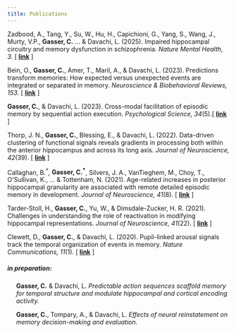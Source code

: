 ```yaml
---
title: Publications
---
```


Zadbood, A., Tang, Y., Su, W., Hu, H., Capichioni, G., Yang, S., Wang, J., Murty, V.P., **Gasser, C.** ... & Davachi, L. (2025). Impaired hippocampal circuitry and memory dysfunction in schizophrenia. *Nature Mental Health, 3.* [ <a href="https://www.nature.com/articles/s44220-024-00376-1" target="_blank">**link**</a> ]

Bein, O., **Gasser, C.**, Amer, T., Maril, A., & Davachi, L. (2023). Predictions transform memories: How expected versus unexpected events are integrated or separated in memory. *Neuroscience & Biobehavioral Reviews, 153*. [ <a href="https://www.sciencedirect.com/science/article/pii/S0149763423003378?casa_token=O9XlHiiof5AAAAAA:LgK9pIVuSv-JbxBkFhh8sPC1yK-9z204WiCMjb9JnvfxjXcwJzlfXgrahw9IiuHo8feWFcZBdQ" target="_blank">**link**</a> ]

**Gasser, C.**, & Davachi, L. (2023). Cross-modal facilitation of episodic memory by sequential action execution. *Psychological Science, 34*(5).[ <a href="https://journals.sagepub.com/doi/full/10.1177/09567976231158292?casa_token=w6_jv_KIaggAAAAA%3AGEDI9a39hP-8OKz3GBRebXGdUzliEpmYhTK_auwenpVZeD7h5S_kDHZbwAeYdLGmyuQ67EUdA9oliw" target="_blank">**link**</a> ]

Thorp, J. N., **Gasser, C.**, Blessing, E., & Davachi, L. (2022). Data-driven clustering of functional signals reveals gradients in processing both within the anterior hippocampus and across its long axis. *Journal of Neuroscience, 42*(39). [ <a href="https://www.jneurosci.org/content/42/39/7431" target="_blank">**link**</a> ]

Callaghan, B.<sup>\*</sup>, **Gasser, C.<sup>*</sup>**, Silvers, J. A., VanTieghem, M., Choy, T., O'Sullivan, K., ... & Tottenham, N. (2021). Age-related increases in posterior hippocampal granularity are associated with remote detailed episodic memory in development. *Journal of Neuroscience, 41*(8). [ <a href="https://www.jneurosci.org/content/41/8/1738" target="_blank">**link**</a> ]

Tarder-Stoll, H., **Gasser, C.**, Yu, W., & Dimsdale-Zucker, H. R. (2021). Challenges in understanding the role of reactivation in modifying hippocampal representations. *Journal of Neuroscience, 41*(22). [ <a href="https://www.jneurosci.org/content/41/22/4750" target="_blank">**link**</a> ]

Clewett, D., **Gasser, C.**, & Davachi, L. (2020). Pupil-linked arousal signals track the temporal organization of events in memory. *Nature Communications, 11*(1). [ <a href="https://www.nature.com/articles/s41467-020-17851-9" target="_blank">**link**</a> ]


<h5>in preparation:</h5>
<div style="padding-left:20px;">
<b>Gasser, C.</b> & Davachi, L. <i>Predictable action sequences scaffold memory for temporal structure and modulate hippocampal and cortical encoding activity.</i>

<b>Gasser, C.</b>, Tompary, A., & Davachi, L. *Effects of neural reinstatement on memory decision-making and evaluation.*
</div>

